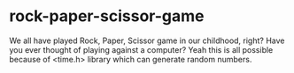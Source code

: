 # rock-paper-scissor-game
We all have played Rock, Paper, Scissor game in our childhood, right? Have you ever thought of playing against a computer? Yeah this is all possible because of &lt;time.h> library which can generate random numbers.
